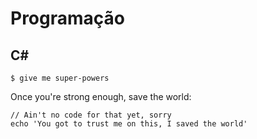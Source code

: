 # Programação

## C\#

```
$ give me super-powers
```

Once you're strong enough, save the world:

```
// Ain't no code for that yet, sorry
echo 'You got to trust me on this, I saved the world'
```



